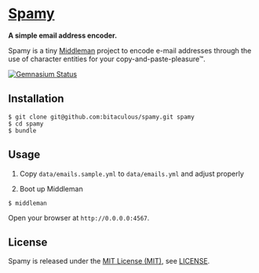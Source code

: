 [Spamy]
=======

**A simple email address encoder.**

Spamy is a tiny [Middleman] project to encode e-mail addresses through the use of character entities for your
copy-and-paste-pleasure™.

[![Gemnasium Status][Gemnasium Status]][Gemnasium]

Installation
------------

    $ git clone git@github.com:bitaculous/spamy.git spamy
    $ cd spamy
    $ bundle

Usage
-----

1. Copy `data/emails.sample.yml` to `data/emails.yml` and adjust properly

2. Boot up Middleman

```
$ middleman
```

Open your browser at `http://0.0.0.0:4567`.

License
-------

Spamy is released under the [MIT License (MIT)], see [LICENSE].

[Gemnasium]: https://gemnasium.com/bitaculous/spamy "Spamy at Gemnasium"
[Gemnasium Status]: http://img.shields.io/gemnasium/bitaculous/spamy.svg?style=flat "Gemnasium Status"
[LICENSE]: https://raw.githubusercontent.com/bitaculous/spamy/master/LICENSE "License"
[Middleman]: http://middlemanapp.com "Hand-crafted frontend development"
[MIT License (MIT)]: http://opensource.org/licenses/MIT "The MIT License (MIT)"
[Spamy]: https://github.com/bitaculous/spamy "A simple email address encoder."